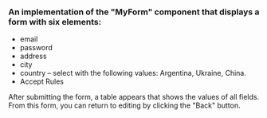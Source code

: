 ### An implementation of the "MyForm" component that displays a form with six elements:
- email
- password
- address
- city
- country – select with the following values: Argentina, Ukraine, China.
- Accept Rules

After submitting the form, a table appears that shows the values of all fields. From this form, you can return to editing by clicking the "Back" button.
